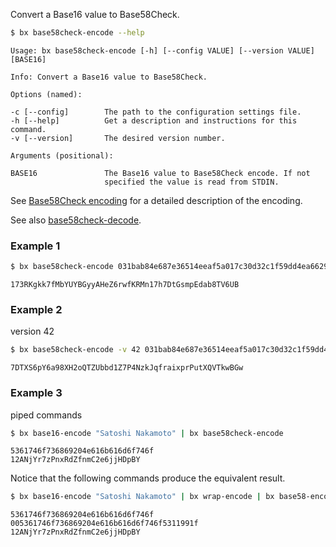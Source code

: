 Convert a Base16 value to Base58Check.
```sh
$ bx base58check-encode --help
```
```
Usage: bx base58check-encode [-h] [--config VALUE] [--version VALUE]
[BASE16]

Info: Convert a Base16 value to Base58Check.

Options (named):

-c [--config]        The path to the configuration settings file.
-h [--help]          Get a description and instructions for this command.
-v [--version]       The desired version number.

Arguments (positional):

BASE16               The Base16 value to Base58Check encode. If not
                     specified the value is read from STDIN.
```
See [Base58Check encoding](https://en.bitcoin.it/wiki/Base58Check_encoding) for a detailed description of the encoding.

See also [base58check-decode](bx-base58check-decode).
### Example 1
```sh
$ bx base58check-encode 031bab84e687e36514eeaf5a017c30d32c1f59dd4ea6629da7970ca374513dd006
```
```
173RKgkk7fMbYUYBGyyAHeZ6rwfKRMn17h7DtGsmpEdab8TV6UB
```
### Example 2
version 42
```sh
$ bx base58check-encode -v 42 031bab84e687e36514eeaf5a017c30d32c1f59dd4ea6629da7970ca374513dd006
```
```
7DTXS6pY6a98XH2oQTZUbbd1Z7P4NzkJqfraixprPutXQVTkwBGw
```
### Example 3
piped commands
```sh
$ bx base16-encode "Satoshi Nakamoto" | bx base58check-encode
```
```
5361746f736869204e616b616d6f746f
12ANjYr7zPnxRdZfnmC2e6jjHDpBY
```
Notice that the following commands produce the equivalent result.
```sh
$ bx base16-encode "Satoshi Nakamoto" | bx wrap-encode | bx base58-encode
```
```
5361746f736869204e616b616d6f746f
005361746f736869204e616b616d6f746f5311991f
12ANjYr7zPnxRdZfnmC2e6jjHDpBY
```